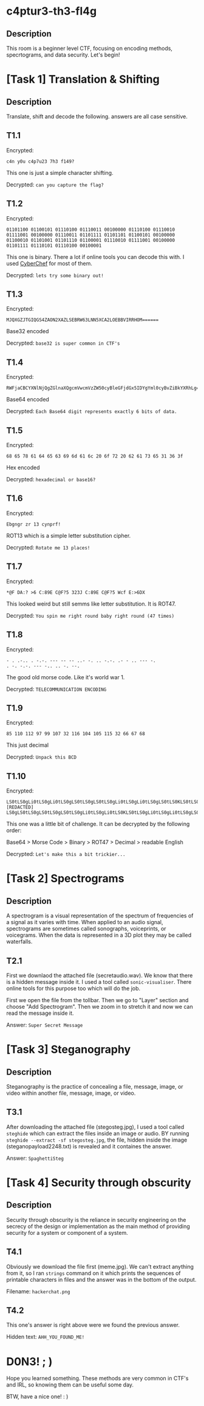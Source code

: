 # c4ptur3-th3-fl4g

## Description
This room is a beginner level CTF, focusing on encoding methods, specrtograms, and data security. Let's begin!

# [Task 1] Translation & Shifting 

## Description
Translate, shift and decode the following. answers are all case sensitive.

## T1.1
Encrypted:

    c4n y0u c4p7u23 7h3 f149?

This one is just a simple character shifting.

Decrypted: `can you capture the flag?`


## T1.2
Encrypted:

    01101100 01100101 01110100 01110011 00100000 01110100 01110010 01111001 00100000 01110011 01101111 01101101 01100101 00100000 01100010 01101001 01101110 01100001 01110010 01111001 00100000 01101111 01110101 01110100 00100001

This one is binary. There a lot if online tools you can decode this with. I used [CyberChef](https://gchq.github.io/CyberChef/) for most of them.

Decrypted: `lets try some binary out!`


## T1.3
Encrypted:

    MJQXGZJTGIQGS4ZAON2XAZLSEBRW63LNN5XCA2LOEBBVIRRHOM======

Base32 encoded

Decrypted: `base32 is super common in CTF's`


## T1.4
Encrypted:

    RWFjaCBCYXNlNjQgZGlnaXQgcmVwcmVzZW50cyBleGFjdGx5IDYgYml0cyBvZiBkYXRhLg==

Base64 encoded

Decrypted: `Each Base64 digit represents exactly 6 bits of data.`


## T1.5
Encrypted:

    68 65 78 61 64 65 63 69 6d 61 6c 20 6f 72 20 62 61 73 65 31 36 3f

Hex encoded

Decrypted: `hexadecimal or base16?`


## T1.6
Encrypted:

    Ebgngr zr 13 cynprf!

ROT13 which is a simple letter substitution cipher.

Decrypted: `Rotate me 13 places!`


## T1.7
Encrypted:

    *@F DA:? >6 C:89E C@F?5 323J C:89E C@F?5 Wcf E:>6DX

This looked weird but still semms like letter substitution. It is ROT47.

Decrypted: `You spin me right round baby right round (47 times)`


## T1.8
Encrypted:

    - . .-.. . -.-. --- -- -- ..- -. .. -.-. .- - .. --- -.
    . -. -.-. --- -.. .. -. --.

The good old morse code. Like it's world war 1.

Decrypted: `TELECOMMUNICATION ENCODING`


## T1.9
Encrypted:

    85 110 112 97 99 107 32 116 104 105 115 32 66 67 68

This just decimal

Decrypted: `Unpack this BCD`


## T1.10
Encrypted:

    LS0tLS0gLi0tLS0gLi0tLS0gLS0tLS0gLS0tLS0gLi0tLS0gLi0tLS0gLS0tLS0KLS0tLS0gLi0tLS0gLi0tLS0gLS0tLS0gLS0tLS0gLi0tLS0gLS0tLS0gLi0tLS0KLS0tLS0gLS0tLS0gLi0tLS0gLS0tLS0gLS0t
    [REDACTED]
    LS0gLS0tLS0gLS0tLS0gLS0tLS0gLi0tLS0gLi0tLS0KLS0tLS0gLi0tLS0gLi0tLS0gLS0tLS0gLS0tLS0gLi0tLS0gLS0tLS0gLi0tLS0=

This one was a little bit of challenge. It can be decrypted by the following order:

Base64 > Morse Code > Binary > ROT47 > Decimal > readable English

Decrypted: `Let's make this a bit trickier...`


# [Task 2] Spectrograms

## Description
A spectrogram is a visual representation of the spectrum of frequencies of a signal as it varies with time. When applied to an audio signal, spectrograms are sometimes called sonographs, voiceprints, or voicegrams. When the data is represented in a 3D plot they may be called waterfalls.

## T2.1

First we downlaod the attached file (secretaudio.wav). We know that there is a hidden message inside it. I used a tool called `sonic-visualiser`. There online tools for this purpose too which will do the job.

First we open the file from the tollbar. Then we go to "Layer" section and choose "Add Spectrogram". Then we zoom in to stretch it and now we can read the message inside it.

Answer: `Super Secret Message`


# [Task 3] Steganography

## Description
Steganography is the practice of concealing a file, message, image, or video within another file, message, image, or video.

## T3.1

After downloading the attached file (stegosteg.jpg), I used a tool called `steghide` which can extract the files inside an image or audio. BY running `steghide --extract -sf stegosteg.jpg`, the file, hidden inside the image (steganopayload2248.txt) is revealed and it containes the answer.

Answer: `SpaghettiSteg`


# [Task 4] Security through obscurity 

## Description
Security through obscurity is the reliance in security engineering on the secrecy of the design or implementation as the main method of providing security for a system or component of a system.

## T4.1

Obviously we download the file first (meme.jpg). We can't extract anything from it, so I ran `strings` command on it which prints the sequences of printable characters in files and the answer was in the bottom of the output.

Filename: `hackerchat.png`


## T4.2

This one's answer is right above were we found the previous answer.

Hidden text: `AHH_YOU_FOUND_ME!`


# D0N3! ; )

Hope you learned something. These methods are very common in CTF's and IRL, so knowing them can be useful some day.

BTW, have a nice one! : )